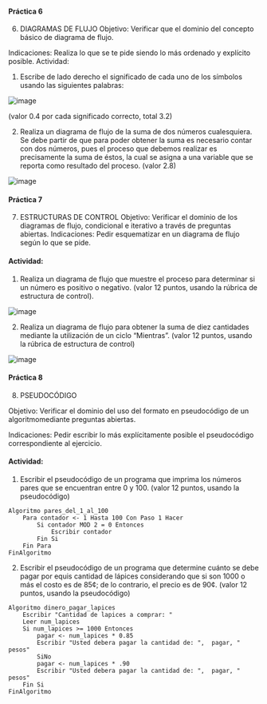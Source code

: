 #### Práctica 6
6. DIAGRAMAS DE FLUJO
Objetivo: Verificar que el dominio del concepto básico de diagrama de flujo.

Indicaciones: Realiza lo que se te pide siendo lo más ordenado y explícito posible.
Actividad:

  1. Escribe de lado derecho el significado de cada uno de los símbolos usando las
  siguientes palabras: 
  
  ![image](https://user-images.githubusercontent.com/75552884/160166218-4a6a8874-8822-4fd5-813a-7eac8895ea77.png)

  
  (valor 0.4 por cada significado correcto, total 3.2)
  
   2. Realiza un diagrama de flujo de la suma de dos números cualesquiera. Se debe partir de que para poder obtener la suma es necesario contar con dos números, pues el
    proceso que debemos realizar es precisamente la suma de éstos, la cual se asigna a una variable que se reporta como resultado del proceso. (valor 2.8)
    
    
  ![image](https://user-images.githubusercontent.com/75552884/161193786-955595d7-ee1f-4ae5-b4f1-cfc899f1c64f.png)


    
 #### Práctica 7
7. ESTRUCTURAS DE CONTROL
Objetivo: Verificar el dominio de los diagramas de flujo, condicional e iterativo a través de preguntas abiertas.
Indicaciones: Pedir esquematizar en un diagrama de flujo según lo que se pide.
#### Actividad:
  1. Realiza un diagrama de flujo que muestre el proceso para determinar si un número es positivo o negativo. (valor 12 puntos, usando la rúbrica de estructura de control).


![image](https://user-images.githubusercontent.com/75552884/161194473-1fe9f0da-1333-4ca6-963b-07b4f8bb0258.png)


  2. Realiza un diagrama de flujo para obtener la suma de diez cantidades mediante la utilización de un ciclo “Mientras”. (valor 12 puntos, usando la rúbrica de estructura de
control)

![image](https://user-images.githubusercontent.com/75552884/161113653-13dd5869-2e62-4fc3-a7a8-1f28f196d350.png)



#### Práctica 8
8. PSEUDOCÓDIGO

Objetivo: Verificar el dominio del uso del formato en pseudocódigo de un algoritmomediante preguntas abiertas.

Indicaciones: Pedir escribir lo más explícitamente posible el pseudocódigo correspondiente al ejercicio.

#### Actividad:

  1. Escribir el pseudocódigo de un programa que imprima los números pares que se encuentran entre 0 y 100. (valor 12 puntos, usando la pseudocódigo)

	Algoritmo pares_del_1_al_100
		Para contador <- 1 Hasta 100 Con Paso 1 Hacer
			Si contador MOD 2 = 0 Entonces
				Escribir contador
			Fin Si
		Fin Para
	FinAlgoritmo

  2. Escribir el pseudocódigo de un programa que determine cuánto se debe pagar por equis cantidad de lápices considerando que si son 1000 o más el costo es de 85¢; de lo
contrario, el precio es de 90¢. (valor 12 puntos, usando la pseudocódigo)

    Algoritmo dinero_pagar_lapices
		Escribir "Cantidad de lapices a comprar: "
		Leer num_lapices
		Si num_lapices >= 1000 Entonces
			pagar <- num_lapices * 0.85
			Escribir "Usted debera pagar la cantidad de: ",  pagar, " pesos"
    		SiNo
			pagar <- num_lapices * .90
			Escribir "Usted debera pagar la cantidad de: ",  pagar, " pesos"
		Fin Si
    FinAlgoritmo


